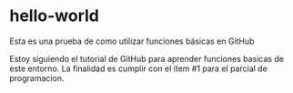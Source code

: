 # hello-world
Esta es una prueba de como utilizar funciones básicas en GitHub

Estoy siguiendo el tutorial de GitHub para aprender funciones basicas de este entorno. La finalidad es cumplir con el item #1 para el parcial de programacion. 
